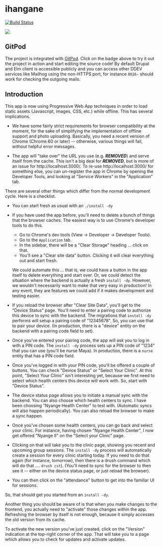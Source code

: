 # ihangane

[![Build Status](https://travis-ci.com/Gizra/ihangane.svg?token=p2M1EeCrd3dY32WxWj3X&branch=master)](https://travis-ci.com/Gizra/ihangane)

<a href="https://gitpod.io/#https://github.com/Gizra/ihangane/tree/master"><img src="https://gitpod.io/button/open-in-gitpod.svg"/></a>

## GitPod

The project is integrated with [GitPod](https://www.gitpod.io/docs/).
Click on the badge above to try it out the project in action and start editing
the source code! By default Drupal and Elm client is accessible publicly and you
can access other DDEV services like Mailhog using the non-HTTPS port, for instance
`8026-` should work for checking the outgoing mails.

## Introduction

This app is now using Progressive Web App techniques in order to load static
assets (Javascript, images, CSS, etc.) while offline. This has several
implications.

- We have some fairly strict requirements for browser compatibility at the
  moment, for the sake of simplifying the implementation of offline support and
  photo uploading. Basically, you need a recent version of Chrome (Chrome 60 or
  later) -- otherwise, various things will fail, without helpful error messages.

- The app will "take over" the URL you use (e.g. ***REMOVED***)
  and serve itself from the cache. This isn't a big deal for
  ***REMOVED***, but is more of an issue for
  http://localhost:3000/. To re-use http://localhost:3000/ for something else,
  you can un-register the app in Chrome by opening the Developer Tools, and
  looking at "Service Workers" in the "Application" tab.

There are several other things which differ from the normal development cycle.
Here is a checklist.

- You can start fresh as usual with an `./install -dy`

- If you have used the app before, you'll need to delete a bunch of things that
  the browser caches. The easiest way is to use Chrome's developer tools to do
  this.
  
  - Go to Chrome's dev tools (View -> Developer -> Developer Tools).
  - Go to the `Application` tab.
  - In the sidebar, there will be a "Clear Storage" heading ... click on that.
  - You'll see a "Clear site data" button. Clicking it will clear everything
    out and start fresh.

  We could automate this ... that is, we could have a button in the app itself
  to delete everything and start over. Or, we could detect the situation where
  the backend is actually a fresh `install -dy`. However, we wouldn't
  necessarily want to make that very easy in production! In any event, they are
  features we could add if it makes development and testing easier.

- If you reload the browser after "Clear Site Data", you'll get to the "Device
  Status" page. You'll need to enter a pairing code to authorize this device to
  sync with the backend. The migrations that `install -dy` performs will setup
  a pairing code of "12345678". So, you can use that to pair your device.  (In
  production, there is a "device" entity on the backend with a pairing code
  field to set).

- Once you've entered your pairing code, the app will ask you to log in with a
  PIN code. The `install -dy` process sets up a PIN code of "1234" that you can
  use (you'll be nurse Maya). In production, there is a `nurse` entity that has
  a PIN code field.

- Once you've logged in with your PIN code, you'll be offered a couple of
  buttons.  You can check "Device Status" or "Select Your Clinic". At this
  point, "Select Your Clinic" isn't interesting yet, because we first need to
  select which health centers this device will work with. So, start with
  "Device Status".

- The device status page allows you to initiate a manual sync with the backend.
  You can also choose which health centers to sync. I have been choosing
  "Nyange Health Center" to test with. (Automatic syncs will also happen
  periodically).  You can also reload the browser to make a sync happen.

- Once you've chosen some health centers, you can go back and select your
  clinic.  For instance, having chosen "Nyange Health Center", I now get
  offered "Nyange II" on the "Select your Clinic" page.

- Clicking on that will take you to the clinic page, showing you recent and
  upcoming group sessions. The `install -dy` process will automatically create
  a session for every clinic starting today. If you need to do that again (for
  instance, tomorrow), then there is a drush command which will do that ....
  `drush cst`). (You'll need to sync for the browser to then see it -- either
  on the device status page, or just reload the browser).

- You can then click on the "attendance" button to get into the familiar UI for
  sessions.

So, that should get you started from an `install -dy`.

Another thing you should be aware of is that when you make changes to the
frontend, you actually need to "activate" those changes within the app.
Refreshing the browser by itself is not enough, because it simply accesses
the old version from its cache.

To activate the new version you've just created, click on the "Version"
indication at the top-right corner of the app. That will take you to a page
which allows you to check for updates and activate updates.
